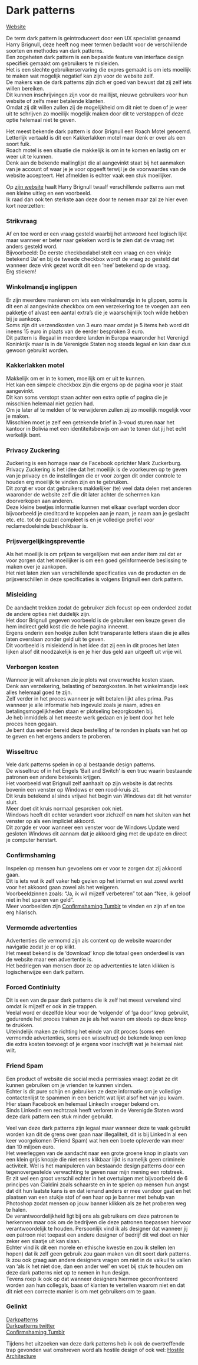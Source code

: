 # Dark patterns
[Website](https://www.darkpatterns.org/)

De term dark pattern is geintroduceert door een UX specialist genaamd Harry Brignull, deze heeft nog meer termen bedacht voor de verschillende soorten en methodes van dark patterns.   
Een zogeheten dark pattern is een bepaalde feature van interface design specifiek gemaakt om gebruikers te misleiden.    
Het is een slechte gebruikerservaring die expres gemaakt is om iets moeilijk te maken wat mogelijk negatief kan zijn voor de website zelf.      
De makers van de dark patterns zijn zich er goed van bewust dat zij zelf iets willen bereiken.    
Dit kunnen inschrijvingen zijn voor de maillijst, nieuwe gebruikers voor hun website of zelfs meer betalende klanten.    
Omdat zij dit willen zullen zij de mogelijkheid om dit niet te doen of je weer uit te schrijven zo moeilijk mogelijk maken door dit te verstoppen of deze optie helemaal niet te geven.   
 
Het meest bekende dark pattern is door Brignull een Roach Motel genoemd.   
Letterlijk vertaald is dit een Kakkerlakken motel maar denk er over als een soort fuik.    
Roach motel is een situatie die makkelijk is om in te komen en lastig om er weer uit te kunnen.    
Denk aan de bekende mailinglijst die al aangevinkt staat bij het aanmaken van je account of waar je je voor opgeeft terwijl je de voorwaardes van de website accepteert. Het afmelden is echter vaak een stuk moeilijker.

Op [zijn website](https://www.darkpatterns.org/) haalt Harry Brignull twaalf verschillende patterns aan met een kleine uitleg en een voorbeeld.   
Ik raad dan ook ten sterkste aan deze door te nemen maar zal ze hier even kort neerzetten:

### Strikvraag   
Af en toe word er een vraag gesteld waarbij het antwoord heel logisch lijkt maar wanneer er beter naar gekeken word is te zien dat de vraag net anders gesteld word.   
Bijvoorbeeld: De eerste checkboxlabel stelt een vraag en een vinkje betekend ‘Ja’ en bij de tweede checkbox wordt de vraag zo gesteld dat wanneer deze vink gezet wordt dit een ‘nee’ betekend op de vraag.    
Erg stiekem!   

### Winkelmandje inglippen   
Er zijn meerdere manieren om iets een winkelmandje in te glippen, soms is dit een al aangevinkte checkbox om een verzekering toe te voegen aan een pakketje of alvast een aantal extra’s die je waarschijnlijk toch wilde hebben bij je aankoop.    
Soms zijn dit verzendkosten van 3 euro maar omdat je 5 items heb word dit ineens 15 euro in plaats van de eerder besproken 3 euro.   
Dit pattern is illegaal in meerdere landen in Europa waaronder het Verenigd Koninkrijk maar is in de Verenigde Staten nog steeds legaal en kan daar dus gewoon gebruikt worden.  

### Kakkerlakken motel
Makkelijk om er in te komen, moeilijk om er uit te kunnen.  
Het kan een simpele checkbox zijn die ergens op de pagina voor je staat aangevinkt.   
Dit kan soms verstopt staan achter een extra optie of pagina die je misschien helemaal niet gezien had.   
Om je later af te melden of te verwijderen zullen zij zo moeilijk mogelijk voor je maken.   
Misschien moet je zelf een getekende brief in 3-voud sturen naar het kantoor in Bolivia met een identiteitsbewijs om aan te tonen dat jij het echt werkelijk bent.   

### Privacy Zuckering
Zuckering is een homage naar de Facebook oprichter Mark Zuckerburg.   
Privacy Zuckering is het idee dat het moeilijk is de voorkeuren op te geven van je privacy en de instellingen die er voor zorgen dit onder controle te houden erg moeilijk te vinden zijn en te gebruiken.   
Dit zorgt er voor dat gebruikers makkelijker (te) veel data delen met anderen waaronder de website zelf die dit later achter de schermen kan doorverkopen aan anderen.    
Deze kleine beetjes informatie kunnen met elkaar overlapt worden door bijvoorbeeld je creditcard te koppelen aan je naam, je naam aan je geslacht etc. etc. tot de puzzel compleet is en je volledige profiel voor reclamedoeleinde beschikbaar is.   

### Prijsvergelijkingspreventie
Als het moeilijk is om prijzen te vergelijken met een ander item zal dat er voor zorgen dat het moeilijker is om een goed geïnformeerde beslissing te maken over je aankopen.   
Het niet laten zien van verschillende specificaties van de producten en de prijsverschillen in deze specificaties is volgens Brignull een dark pattern.   

### Misleiding
De aandacht trekken zodat de gebruiker zich focust op een onderdeel zodat de andere opties niet duidelijk zijn.   
Het door Brignull gegeven voorbeeld is de gebruiker een keuze geven die hem indirect geld kost die de hele pagina inneemt.   
Ergens onderin een hoekje zullen licht transparante letters staan die je alles laten overslaan zonder geld uit te geven.   
Dit voorbeeld is misleidend in het idee dat zij een in dit proces het laten lijken alsof dit noodzakelijk is en je hier dus geld aan uitgeeft uit vrije wil.   

### Verborgen kosten
Wanneer je wilt afrekenen zie je plots wat onverwachte kosten staan.   
Denk aan verzekering, belasting of bezorgkosten. In het winkelmandje leek alles helemaal goed te zijn.   
Zelf verder in het proces wanneer je wilt betalen lijkt alles prima. Pas wanneer je alle informatie heb ingevuld zoals je naam, adres en betalingsmogelijkheden staan er plotseling bezorgkosten bij.   
Je heb inmiddels al het meeste werk gedaan en je bent door het hele proces heen gegaan.     
Je bent dus eerder bereid deze bestelling af te ronden in plaats van het op te geven en het ergens anders te proberen.  

### Wisseltruc
Vele dark patterns spelen in op al bestaande design patterns.    
De wisseltruc of in het Engels ‘Bait and Switch’ is een truc waarin bestaande patronen een andere betekenis krijgen.   
Het voorbeeld wat Brignull zelf aanhaalt op zijn website is dat rechts bovenin een venster op Windows er een rood-kruis zit.   
Dit kruis betekend al sinds vrijwel het begin van Windows dat dit het venster sluit.   
Meer doet dit kruis normaal gesproken ook niet.     
Windows heeft dit echter verandert voor zichzelf en nam het sluiten van het venster op als een impliciet akkoord.   
Dit zorgde er voor wanneer een venster voor de Windows Update werd gesloten Windows dit aannam dat je akkoord ging met de update en direct je computer herstart.  

### Confirmshaming
Inspelen op mensen hun gevoelens om er voor te zorgen dat zij akkoord gaan.   
Dit is iets wat ik zelf vaker heb gezien op het internet en wat zowel werkt voor het akkoord gaan zowel als het weigeren.   
Voorbeeldzinnen zoals: “Ja, ik wil mijzelf verbeteren” tot aan “Nee, ik geloof niet in het sparen van geld”.  
Meer voorbeelden zijn [Confirmshaming Tumblr](https://confirmshaming.tumblr.com) te vinden en zijn af en toe erg hilarisch.  

### Vermomde advertenties
Advertenties die vermomd zijn als content op de website waaronder navigatie zodat je er op klikt.   
Het meest bekend is de ‘download’ knop die totaal geen onderdeel is van de website maar een advertentie is.   
Het bedriegen van mensen door ze op advertenties te laten klikken is logischerwijze een dark pattern.  

### Forced Continiuity
Dit is een van de paar dark patterns die ik zelf het meest vervelend vind omdat ik mijzelf er ook in zie trappen.   
Veelal word er dezelfde kleur voor de ‘volgende’ of ‘ga door’ knop gebruikt, gedurende het proces trainen ze je als het waren om steeds op deze knop te drukken.    
Uiteindelijk maken ze richting het einde van dit proces (soms een vermomde advertenties, soms een wisseltruc) de bekende knop een knop die extra kosten toevoegt of je ergens voor inschrijft wat je helemaal niet wilt.   

### Friend Spam
Een product of website die social media permissies vraagt zodat ze dit kunnen gebruiken om je vrienden te kunnen vinden.   
Echter is dit pure schijn en gebruiken ze deze informatie om je volledige contactenlijst te spammen in een bericht wat lijkt alsof het van jou kwam.    
Hier staan Facebook en helemaal LinkedIn vroeger bekend om.   
Sinds LinkedIn een rechtzaak heeft verloren in de Verenigde Staten word deze dark pattern een stuk minder gebruikt.  

Veel van deze dark patterns zijn legaal maar wanneer deze te vaak gebruikt worden kan dit de grens over gaan naar illegaliteit, dit is bij LinkedIn al een keer voorgekomen (Friend Spam) wat hen een boete opleverde van meer dan 10 miljoen euro.   
Het weerleggen van de aandacht naar een grote groene knop in plaats van een klein grijs knopje die niet eens klikbaar lijkt is namelijk geen criminele activiteit. Wel is het manipuleren van bestaande design patterns door een tegenovergestelde verwachting te geven naar mijn mening een rotstreek.   
Er zit wel een groot verschil echter in het overtuigen met bijvoorbeeld de 6 principes van Cialdini zoals schaarste en in te spelen op mensen hun angst dat dit hun laatste kans is en dat iemand anders er mee vandoor gaat en het plaatsen van een stukje stof of een haar op je banner met behulp van Photoshop zodat mensen op jouw banner klikken als ze het proberen weg te halen.    
De verantwoordelijkheid ligt bij ons als gebruikers om deze patronen te herkennen maar ook om de bedrijven die deze patronen toepassen hiervoor verantwoordelijk te houden. Persoonlijk vind ik als designer dat wanneer jij een patroon niet toepast een andere designer of bedrijf dit wel doet en hier zeker een slaatje uit kan slaan.    
Echter vind ik dit een morele en ethische kwestie en zou ik stellen (en hopen) dat ik zelf geen gebruik zou gaan maken van dit soort dark patterns.    
Ik zou ook graag aan andere designers vragen om niet in de valkuil te vallen van ‘als ik het niet doe, dan een ander wel’ en voet bij stuk te houden om deze dark patterns niet op te nemen in hun design.     
Tevens roep ik ook op dat wanneer designers hiermee geconfronteerd worden aan hun collega’s, baas of klanten te vertellen waarom niet en dat dit niet een correcte manier is om met gebruikers om te gaan.   

### Gelinkt
[Darkpatterns](https://www.darkpatterns.org/)   
[Darkpatterns twitter](https://twitter.com/darkpatterns)   
[Confirmshaming Tumblr](https://confirmshaming.tumblr.com)   

Tijdens het uitzoeken van deze dark patterns heb ik ook de overtreffende trap gevonden wat omshreven word als hostile design of ook wel: [Hostile Architecture](https://en.wikipedia.org/wiki/Hostile_architecture)   
